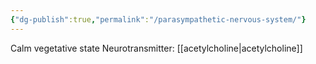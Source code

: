```yaml
---
{"dg-publish":true,"permalink":"/parasympathetic-nervous-system/"}
---
```


Calm vegetative state 
Neurotransmitter: [[acetylcholine\|acetylcholine]]
